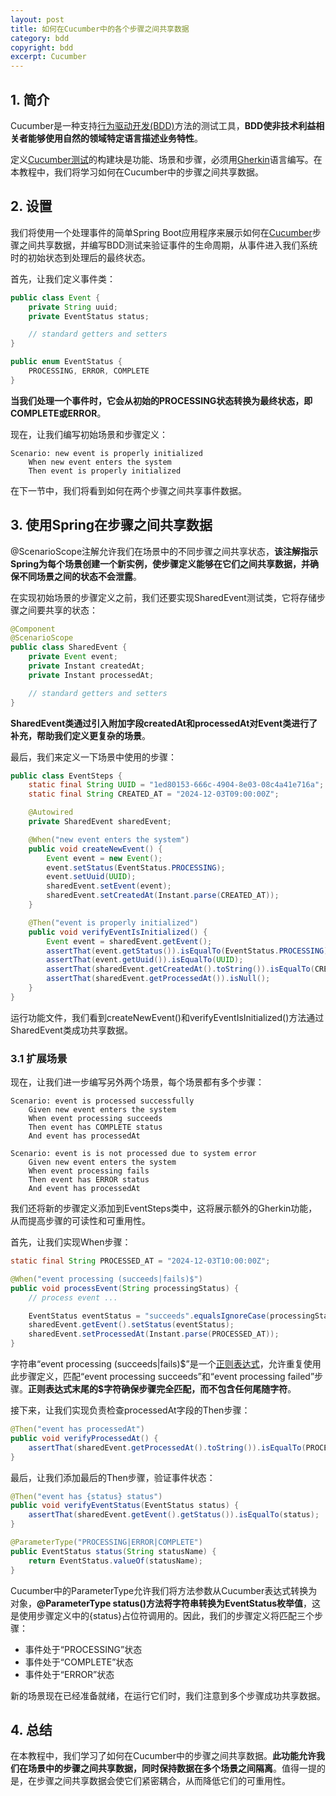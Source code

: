 ```yaml
---
layout: post
title: 如何在Cucumber中的各个步骤之间共享数据
category: bdd
copyright: bdd
excerpt: Cucumber
---
```


## 1. 简介

Cucumber是一种支持[行为驱动开发(BDD)](https://www.baeldung.com/cs/bdd-guide)方法的测试工具，**BDD使非技术利益相关者能够使用自然的领域特定语言描述业务特性**。

定义[Cucumber测试](https://www.baeldung.com/cucumber-rest-api-testing)的构建块是功能、场景和步骤，必须用[Gherkin](https://cucumber.io/docs/gherkin/)语言编写。在本教程中，我们将学习如何在Cucumber中的步骤之间共享数据。

## 2. 设置

我们将使用一个处理事件的简单Spring Boot应用程序来展示如何在[Cucumber](https://www.baeldung.com/cucumber-spring-integration)步骤之间共享数据，并编写BDD测试来验证事件的生命周期，从事件进入我们系统时的初始状态到处理后的最终状态。

首先，让我们定义事件类：

```java
public class Event {
    private String uuid;
    private EventStatus status;

    // standard getters and setters
}

public enum EventStatus {
    PROCESSING, ERROR, COMPLETE
}
```

**当我们处理一个事件时，它会从初始的PROCESSING状态转换为最终状态，即COMPLETE或ERROR**。

现在，让我们编写初始场景和步骤定义：

```gherkin
Scenario: new event is properly initialized
    When new event enters the system
    Then event is properly initialized
```

在下一节中，我们将看到如何在两个步骤之间共享事件数据。

## 3. 使用Spring在步骤之间共享数据

@ScenarioScope注解允许我们在场景中的不同步骤之间共享状态，**该注解指示Spring为每个场景创建一个新实例，使步骤定义能够在它们之间共享数据，并确保不同场景之间的状态不会泄露**。

在实现初始场景的步骤定义之前，我们还要实现SharedEvent测试类，它将存储步骤之间要共享的状态：

```java
@Component
@ScenarioScope
public class SharedEvent {
    private Event event;
    private Instant createdAt;
    private Instant processedAt;

    // standard getters and setters
}
```

**SharedEvent类通过引入附加字段createdAt和processedAt对Event类进行了补充，帮助我们定义更复杂的场景**。

最后，我们来定义一下场景中使用的步骤：

```java
public class EventSteps {
    static final String UUID = "1ed80153-666c-4904-8e03-08c4a41e716a";
    static final String CREATED_AT = "2024-12-03T09:00:00Z";

    @Autowired
    private SharedEvent sharedEvent;

    @When("new event enters the system")
    public void createNewEvent() {
        Event event = new Event();
        event.setStatus(EventStatus.PROCESSING);
        event.setUuid(UUID);
        sharedEvent.setEvent(event);
        sharedEvent.setCreatedAt(Instant.parse(CREATED_AT));
    }

    @Then("event is properly initialized")
    public void verifyEventIsInitialized() {
        Event event = sharedEvent.getEvent();
        assertThat(event.getStatus()).isEqualTo(EventStatus.PROCESSING);
        assertThat(event.getUuid()).isEqualTo(UUID);
        assertThat(sharedEvent.getCreatedAt().toString()).isEqualTo(CREATED_AT);
        assertThat(sharedEvent.getProcessedAt()).isNull();
    }
}
```

运行功能文件，我们看到createNewEvent()和verifyEventIsInitialized()方法通过SharedEvent类成功共享数据。

### 3.1 扩展场景

现在，让我们进一步编写另外两个场景，每个场景都有多个步骤：

```gherkin
Scenario: event is processed successfully
    Given new event enters the system
    When event processing succeeds
    Then event has COMPLETE status
    And event has processedAt

Scenario: event is is not processed due to system error
    Given new event enters the system
    When event processing fails
    Then event has ERROR status
    And event has processedAt
```

我们还将新的步骤定义添加到EventSteps类中，这将展示额外的Gherkin功能，从而提高步骤的可读性和可重用性。

首先，让我们实现When步骤：

```java
static final String PROCESSED_AT = "2024-12-03T10:00:00Z";

@When("event processing (succeeds|fails)$")
public void processEvent(String processingStatus) {
    // process event ...

    EventStatus eventStatus = "succeeds".equalsIgnoreCase(processingStatus) ? EventStatus.COMPLETE : EventStatus.ERROR;
    sharedEvent.getEvent().setStatus(eventStatus);
    sharedEvent.setProcessedAt(Instant.parse(PROCESSED_AT));
}
```

字符串“event processing (succeeds|fails)\$”是一个[正则表达式](https://www.baeldung.com/regular-expressions-java)，允许重复使用此步骤定义，匹配“event processing succeeds”和“event processing failed”步骤。**正则表达式末尾的$字符确保步骤完全匹配，而不包含任何尾随字符**。

接下来，让我们实现负责检查processedAt字段的Then步骤：

```java
@Then("event has processedAt")
public void verifyProcessedAt() {
    assertThat(sharedEvent.getProcessedAt().toString()).isEqualTo(PROCESSED_AT);
}
```

最后，让我们添加最后的Then步骤，验证事件状态：

```java
@Then("event has {status} status")
public void verifyEventStatus(EventStatus status) {
    assertThat(sharedEvent.getEvent().getStatus()).isEqualTo(status);
}

@ParameterType("PROCESSING|ERROR|COMPLETE")
public EventStatus status(String statusName) {
    return EventStatus.valueOf(statusName);
}
```

Cucumber中的ParameterType允许我们将方法参数从Cucumber表达式转换为对象，**@ParameterType status()方法将字符串转换为EventStatus枚举值**，这是使用步骤定义中的{status}占位符调用的。因此，我们的步骤定义将匹配三个步骤：

- 事件处于“PROCESSING”状态
- 事件处于“COMPLETE”状态
- 事件处于“ERROR”状态

新的场景现在已经准备就绪，在运行它们时，我们注意到多个步骤成功共享数据。

## 4. 总结

在本教程中，我们学习了如何在Cucumber中的步骤之间共享数据。**此功能允许我们在场景中的步骤之间共享数据，同时保持数据在多个场景之间隔离**。值得一提的是，在步骤之间共享数据会使它们紧密耦合，从而降低它们的可重用性。